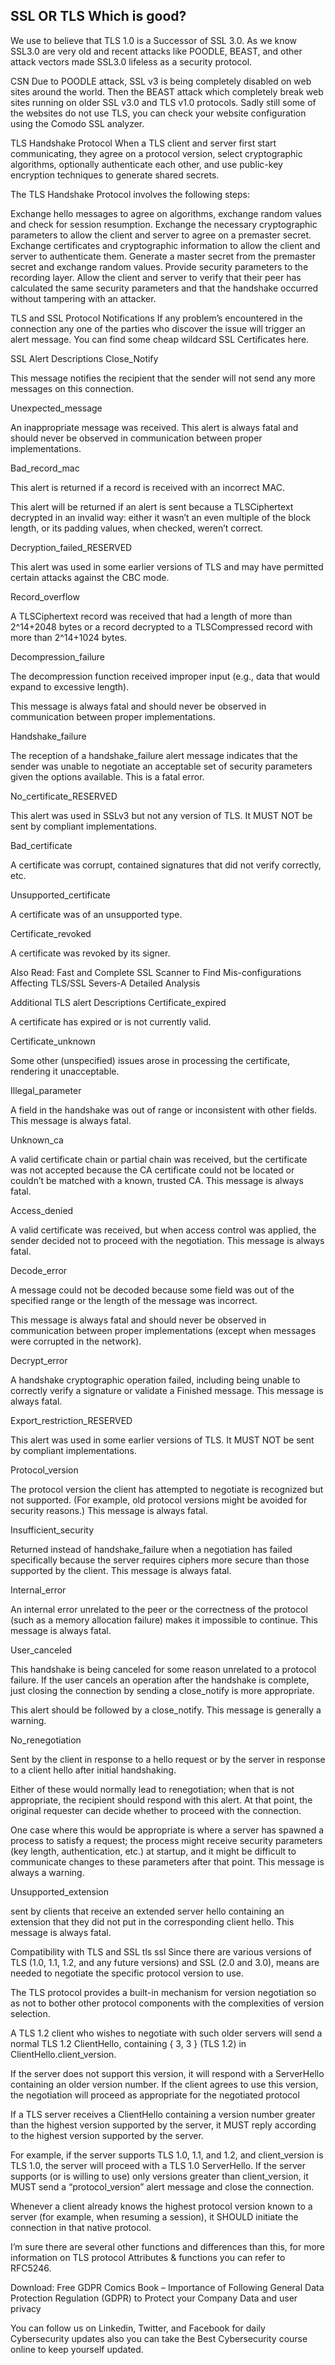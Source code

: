 ## SSL OR TLS Which is good?
We use to believe that TLS 1.0 is a Successor of SSL 3.0. As we know SSL3.0 are very old and recent attacks like POODLE, BEAST, and other attack vectors made SSL3.0 lifeless as a security protocol.

CSN
Due to POODLE attack, SSL v3 is being completely disabled on web sites around the world.
Then the BEAST attack which completely break web sites running on older SSL v3.0 and TLS v1.0 protocols.
Sadly still some of the websites do not use TLS, you can check your website configuration using the Comodo SSL analyzer.

TLS Handshake Protocol
When a TLS client and server first start communicating, they agree on a protocol version, select cryptographic algorithms, optionally authenticate each other, and use public-key encryption techniques to generate shared secrets.

The TLS Handshake Protocol involves the following steps:

Exchange hello messages to agree on algorithms, exchange random values and check for session resumption.
Exchange the necessary cryptographic parameters to allow the client and server to agree on a premaster secret.
Exchange certificates and cryptographic information to allow the client and server to authenticate them.
Generate a master secret from the premaster secret and exchange random values.
Provide security parameters to the recording layer.
Allow the client and server to verify that their peer has calculated the same security parameters and that the handshake occurred without tampering with an attacker.

TLS and SSL Protocol Notifications
If any problem’s encountered in the connection any one of the parties who discover the issue will trigger an alert message. You can find some cheap wildcard SSL Certificates here.

SSL Alert Descriptions
Close_Notify

This message notifies the recipient that the sender will not send any more messages on this connection.

Unexpected_message

An inappropriate message was received. This alert is always fatal and should never be observed in communication between proper implementations.

Bad_record_mac

This alert is returned if a record is received with an incorrect MAC.

This alert will be returned if an alert is sent because a TLSCiphertext decrypted in an invalid way: either it wasn’t an even multiple of the block length, or its padding values, when
checked, weren’t correct.

Decryption_failed_RESERVED

This alert was used in some earlier versions of TLS and may have permitted certain attacks against the CBC mode.

Record_overflow

A TLSCiphertext record was received that had a length of more than 2^14+2048 bytes or a record decrypted to a TLSCompressed record with more than 2^14+1024 bytes.

Decompression_failure

The decompression function received improper input (e.g., data that would expand to excessive length).

This message is always fatal and should never be observed in communication between proper implementations.

Handshake_failure

The reception of a handshake_failure alert message indicates that the sender was unable to negotiate an acceptable set of security parameters given the options available. This is a fatal error.

No_certificate_RESERVED

This alert was used in SSLv3 but not any version of TLS. It MUST NOT be sent by compliant implementations.

Bad_certificate

A certificate was corrupt, contained signatures that did not verify correctly, etc.

Unsupported_certificate

A certificate was of an unsupported type.

Certificate_revoked

A certificate was revoked by its signer.

Also Read:  Fast and Complete SSL Scanner to Find Mis-configurations Affecting TLS/SSL Severs-A Detailed Analysis

Additional TLS alert Descriptions
Certificate_expired

A certificate has expired or is not currently valid.

Certificate_unknown

Some other (unspecified) issues arose in processing the certificate, rendering it unacceptable.

Illegal_parameter

A field in the handshake was out of range or inconsistent with other fields. This message is always fatal.

Unknown_ca

A valid certificate chain or partial chain was received, but the certificate was not accepted because the CA certificate could not be located or couldn’t be matched with a known, trusted CA. This message is always fatal.

Access_denied

A valid certificate was received, but when access control was applied, the sender decided not to proceed with the negotiation. This message is always fatal.

Decode_error

A message could not be decoded because some field was out of the specified range or the length of the message was incorrect.

This message is always fatal and should never be observed in communication between proper implementations (except when messages were corrupted in the network).

Decrypt_error

A handshake cryptographic operation failed, including being unable to correctly verify a signature or validate a Finished message. This message is always fatal.

Export_restriction_RESERVED

This alert was used in some earlier versions of TLS. It MUST NOT be sent by compliant implementations.

Protocol_version

The protocol version the client has attempted to negotiate is recognized but not supported. (For example, old protocol versions might be avoided for security reasons.) This message is always fatal.

Insufficient_security

Returned instead of handshake_failure when a negotiation has failed specifically because the server requires ciphers more secure than those supported by the client. This message is always fatal.

Internal_error

An internal error unrelated to the peer or the correctness of the protocol (such as a memory allocation failure) makes it impossible to continue. This message is always fatal.

User_canceled

This handshake is being canceled for some reason unrelated to a protocol failure. If the user cancels an operation after the handshake is complete, just closing the connection by sending a close_notify is more appropriate.

This alert should be followed by a close_notify. This message is generally a warning.

No_renegotiation

Sent by the client in response to a hello request or by the server in response to a client hello after initial handshaking.

Either of these would normally lead to renegotiation; when that is not appropriate, the recipient should respond with this alert. At that point, the original requester can decide whether to proceed with the connection.

One case where this would be appropriate is where a server has spawned a process to satisfy a request; the process might receive security parameters (key length, authentication, etc.) at startup, and it might be difficult to communicate changes to these parameters after that point. This message is always a warning.

Unsupported_extension

sent by clients that receive an extended server hello containing an extension that they did not put in the corresponding client hello. This message is always fatal.

Compatibility with TLS and SSL
tls ssl
Since there are various versions of TLS (1.0, 1.1, 1.2, and any future versions) and SSL (2.0 and 3.0), means are needed to negotiate the specific protocol version to use.

The TLS protocol provides a built-in mechanism for version negotiation so as not to bother other protocol components with the complexities of version selection.

 A TLS 1.2 client who wishes to negotiate with such older servers will send a normal TLS 1.2 ClientHello, containing { 3, 3 } (TLS 1.2) in ClientHello.client_version.

If the server does not support this version, it will respond with a ServerHello containing an older version number. If the client agrees to use this version, the negotiation will proceed as appropriate for the negotiated protocol

If a TLS server receives a ClientHello containing a version number greater than the highest version supported by the server, it MUST reply according to the highest version supported by the server.

For example, if the server supports TLS 1.0, 1.1, and 1.2, and client_version is TLS 1.0, the server will proceed with a TLS 1.0 ServerHello. If the server supports (or is willing to use) only versions greater than client_version, it MUST send a “protocol_version” alert message and close the connection.

Whenever a client already knows the highest protocol version known to a server (for example, when resuming a session), it SHOULD initiate the connection in that native protocol.

I’m sure there are several other functions and differences than this, for more information on TLS protocol Attributes & functions you can refer to RFC5246.

Download: Free GDPR Comics Book – Importance of Following General Data Protection Regulation (GDPR) to Protect your Company Data and user privacy

You can follow us on Linkedin, Twitter, and Facebook for daily Cybersecurity updates also you can take the Best Cybersecurity course online to keep yourself updated.
